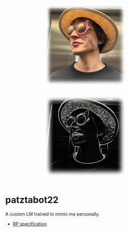 <p align="center">
<img src="doc/assets/img/avatar-patztablook22-blurred.png" style="border-radius: 5px; margin: 1em" />
<img src="doc/assets/img/avatar-patztabot22-blurred.png" style="border-radius: 5px; margin: 1em" />
</p>

# patztabot22

A custom LM trained to mimic me personally.

- [RP specification](docs/rp-specification.md)

